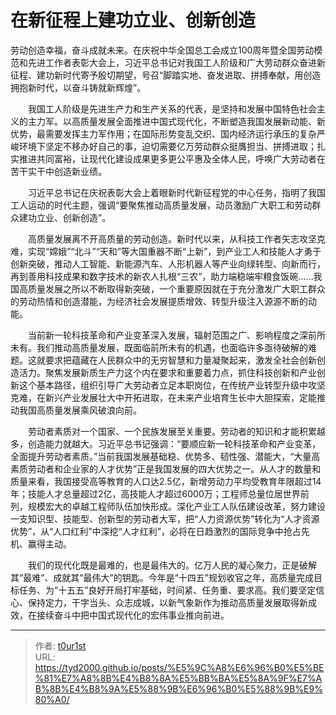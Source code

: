 # 在新征程上建功立业、创新创造


劳动创造幸福，奋斗成就未来。在庆祝中华全国总工会成立100周年暨全国劳动模范和先进工作者表彰大会上，习近平总书记对我国工人阶级和广大劳动群众奋进新征程、建功新时代寄予殷切期望，号召“脚踏实地、奋发进取、拼搏奉献，用创造拥抱新时代，以奋斗铸就新辉煌”。

　　我国工人阶级是先进生产力和生产关系的代表，是坚持和发展中国特色社会主义的主力军。以高质量发展全面推进中国式现代化，不断塑造我国发展新动能、新优势，最需要发挥主力军作用；在国际形势变乱交织、国内经济运行承压的复杂严峻环境下坚定不移办好自己的事，迫切需要亿万劳动群众挺膺担当、拼搏进取；扎实推进共同富裕，让现代化建设成果更多更公平惠及全体人民，呼唤广大劳动者在苦干实干中创造新业绩。

　　习近平总书记在庆祝表彰大会上着眼新时代新征程党的中心任务，指明了我国工人运动的时代主题，强调“要聚焦推动高质量发展，动员激励广大职工和劳动群众建功立业、创新创造”。

　　高质量发展离不开高质量的劳动创造。新时代以来，从科技工作者矢志攻坚克难，实现“嫦娥”“北斗”“天和”等大国重器不断“上新”，到产业工人和技能人才勇于创新突破，推动人工智能、新能源汽车、人形机器人等产业向绿转型、向新而行，再到善用科技成果和数字技术的新农人扎根“三农”，助力端稳端牢粮食饭碗……我国高质量发展之所以不断取得新突破，一个重要原因就在于充分激发广大职工群众的劳动热情和创造潜能，为经济社会发展提质增效、转型升级注入源源不断的动能。

　　当前新一轮科技革命和产业变革深入发展，辐射范围之广、影响程度之深前所未有。我们推动高质量发展，既面临前所未有的机遇，也面临许多亟待破解的难题。这就要求把蕴藏在人民群众中的无穷智慧和力量凝聚起来，激发全社会创新创造活力。聚焦发展新质生产力这个内在要求和重要着力点，抓住科技创新和产业创新这个基本路径，组织引导广大劳动者立足本职岗位，在传统产业转型升级中攻坚克难，在新兴产业发展壮大中开拓进取，在未来产业培育生长中大胆探索，定能推动我国高质量发展乘风破浪向前。

　　劳动者素质对一个国家、一个民族发展至关重要。劳动者的知识和才能积累越多，创造能力就越大。习近平总书记强调：“要顺应新一轮科技革命和产业变革，全面提升劳动者素质。”当前我国发展基础稳、优势多、韧性强、潜能大，“大量高素质劳动者和企业家的人才优势”正是我国发展的四大优势之一。从人才的数量和质量来看，我国接受高等教育的人口达2.5亿，新增劳动力平均受教育年限超过14年；技能人才总量超过2亿，高技能人才超过6000万；工程师总量位居世界前列，规模宏大的卓越工程师队伍加快形成。深化产业工人队伍建设改革，努力建设一支知识型、技能型、创新型的劳动者大军，把“人力资源优势”转化为“人才资源优势”，从“人口红利”中深挖“人才红利”，必将在日趋激烈的国际竞争中抢占先机、赢得主动。

　　我们的现代化既是最难的，也是最伟大的。亿万人民的凝心聚力，正是破解其“最难”、成就其“最伟大”的钥匙。今年是“十四五”规划收官之年，高质量完成目标任务、为“十五五”良好开局打牢基础，时间紧、任务重、要求高。我们要坚定信心、保持定力，干字当头、众志成城，以新气象新作为推动高质量发展取得新成效，在接续奋斗中把中国式现代化的宏伟事业推向前进。

---

> 作者: [t0ur1st](https://github.com/tyd2000)  
> URL: https://tyd2000.github.io/posts/%E5%9C%A8%E6%96%B0%E5%BE%81%E7%A8%8B%E4%B8%8A%E5%BB%BA%E5%8A%9F%E7%AB%8B%E4%B8%9A%E5%88%9B%E6%96%B0%E5%88%9B%E9%80%A0/  

